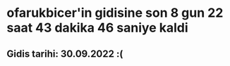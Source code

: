 # ofarukbicer'in gidisine son 8 gun 22 saat 43 dakika 46 saniye kaldi

## Gidis tarihi: 30.09.2022 :(